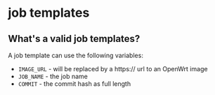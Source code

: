 # job templates

## What's a valid job templates?

A job template can use the following variables:

* `IMAGE_URL` - will be replaced by a https:// url to an OpenWrt image
* `JOB_NAME` - the job name
* `COMMIT` - the commit hash as full length
